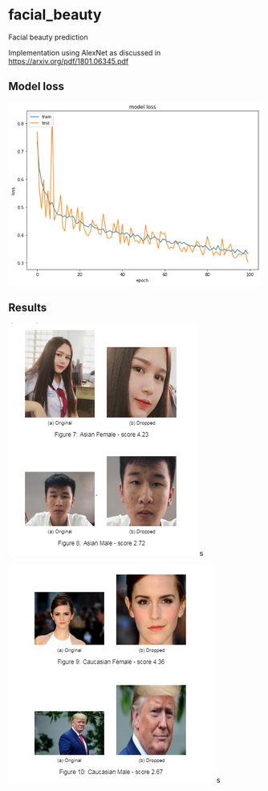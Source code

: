 # facial_beauty
Facial beauty prediction

Implementation using AlexNet as discussed in https://arxiv.org/pdf/1801.06345.pdf




## Model loss
![model loss chart](https://raw.githubusercontent.com/ptran1203/facial_beauty/master/result/images/final_train_loss.png)

## Results
![result 1](https://raw.githubusercontent.com/ptran1203/facial_beauty/master/result/images/result1.PNG)
s

![result 2](https://raw.githubusercontent.com/ptran1203/facial_beauty/master/result/images/result2.PNG)
s